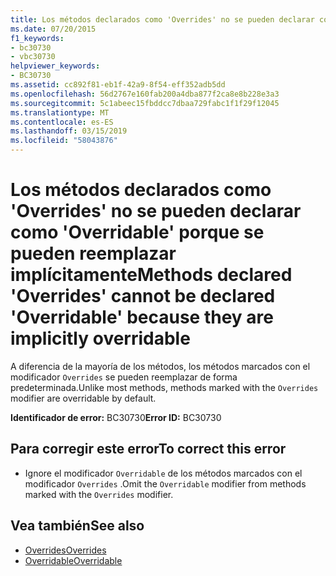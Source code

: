 ```yaml
---
title: Los métodos declarados como 'Overrides' no se pueden declarar como 'Overridable' porque se pueden reemplazar implícitamente
ms.date: 07/20/2015
f1_keywords:
- bc30730
- vbc30730
helpviewer_keywords:
- BC30730
ms.assetid: cc892f81-eb1f-42a9-8f54-eff352adb5dd
ms.openlocfilehash: 56d2767e160fab200a4dba877f2ca8e8b228e3a3
ms.sourcegitcommit: 5c1abeec15fbddcc7dbaa729fabc1f1f29f12045
ms.translationtype: MT
ms.contentlocale: es-ES
ms.lasthandoff: 03/15/2019
ms.locfileid: "58043876"
---
```

# <a name="methods-declared-overrides-cannot-be-declared-overridable-because-they-are-implicitly-overridable"></a><span data-ttu-id="36d76-102">Los métodos declarados como 'Overrides' no se pueden declarar como 'Overridable' porque se pueden reemplazar implícitamente</span><span class="sxs-lookup"><span data-stu-id="36d76-102">Methods declared 'Overrides' cannot be declared 'Overridable' because they are implicitly overridable</span></span>
<span data-ttu-id="36d76-103">A diferencia de la mayoría de los métodos, los métodos marcados con el modificador `Overrides` se pueden reemplazar de forma predeterminada.</span><span class="sxs-lookup"><span data-stu-id="36d76-103">Unlike most methods, methods marked with the `Overrides` modifier are overridable by default.</span></span>  
  
 <span data-ttu-id="36d76-104">**Identificador de error:** BC30730</span><span class="sxs-lookup"><span data-stu-id="36d76-104">**Error ID:** BC30730</span></span>  
  
## <a name="to-correct-this-error"></a><span data-ttu-id="36d76-105">Para corregir este error</span><span class="sxs-lookup"><span data-stu-id="36d76-105">To correct this error</span></span>  
  
-   <span data-ttu-id="36d76-106">Ignore el modificador `Overridable` de los métodos marcados con el modificador `Overrides` .</span><span class="sxs-lookup"><span data-stu-id="36d76-106">Omit the `Overridable` modifier from methods marked with the `Overrides` modifier.</span></span>  
  
## <a name="see-also"></a><span data-ttu-id="36d76-107">Vea también</span><span class="sxs-lookup"><span data-stu-id="36d76-107">See also</span></span>

- [<span data-ttu-id="36d76-108">Overrides</span><span class="sxs-lookup"><span data-stu-id="36d76-108">Overrides</span></span>](../../visual-basic/language-reference/modifiers/overrides.md)
- [<span data-ttu-id="36d76-109">Overridable</span><span class="sxs-lookup"><span data-stu-id="36d76-109">Overridable</span></span>](../../visual-basic/language-reference/modifiers/overridable.md)
